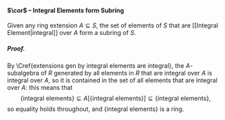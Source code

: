 #### $\cor$ – Integral Elements form Subring
Given any ring extension $A\subseteq S$, the set of elements of $S$ that are [[Integral Element|integral]] over $A$ form a subring of $S$.

##### *Proof.*
By \Cref{extensions gen by integral elements are integral}, the $A$-subalgebra of $R$ generated by all elements in $R$ that are integral over $A$ is integral over $A$, so it is contained in the set of all elements that are integral over $A$: this means that $$ \{\text{integral elements}\} \subseteq A[\{\text{integral elements}\}] \subseteq \{\text{integral elements}\}, $$so equality holds throughout, and $\{\text{integral elements}\}$ is a ring.